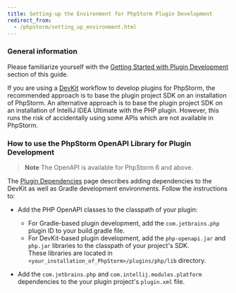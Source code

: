 ```yaml
---
title: Setting-up the Environment for PhpStorm Plugin Development
redirect_from:
  - /phpstorm/setting_up_environment.html
---
```


### General information
Please familiarize yourself with the [Getting Started with Plugin Development](/basics/getting_started.md)
section of this guide.

If you are using a [DevKit](/basics/getting_started/using_dev_kit.md)
workflow to develop plugins for PhpStorm, the recommended approach is to base the plugin project SDK on an installation
of PhpStorm. An alternative approach is to base the plugin project SDK on an installation of IntelliJ IDEA Ultimate with the PHP plugin.
However, this runs the risk of accidentally using some APIs which are not available in PhpStorm.

### How to use the PhpStorm OpenAPI Library for Plugin Development

> **Note** The OpenAPI is available for PhpStorm 6 and above.

The [Plugin Dependencies](/basics/plugin_structure/plugin_dependencies.md) page describes adding dependencies to the
DevKit as well as Gradle development environments. Follow the instructions to:

* Add the PHP OpenAPI classes to the classpath of your plugin:
  * For Gradle-based plugin development, add the `com.jetbrains.php` plugin ID to your build.gradle file. 
  * For DevKit-based plugin development, add the `php-openapi.jar` and `php.jar` libraries to the classpath of your project's SDK.  
    These libraries are located in `<your_installation_of_PhpStorm>/plugins/php/lib` directory.

* Add the `com.jetbrains.php` and `com.intellij.modules.platform` dependencies
  to the your plugin project's `plugin.xml` file.

